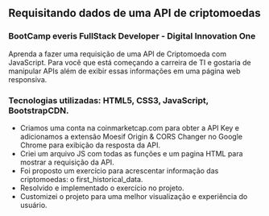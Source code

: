 ##  Requisitando dados de uma API de criptomoedas 
### BootCamp everis FullStack Developer -  Digital Innovation One

Aprenda a fazer uma requisição de uma API de Criptomoeda com JavaScript. Para você que está começando a carreira de TI e gostaria de manipular APIs além de exibir essas informações em uma página web responsiva. 

### Tecnologias utilizadas: HTML5, CSS3, JavaScript, BootstrapCDN.

- Criamos uma conta na coinmarketcap.com para obter a API Key e adicionamos a extensão Moesif Origin & CORS Changer no Google Chrome para exibição da resposta da API. 
- Criei um arquivo JS com todas as funções e um pagina HTML para mostrar a requisição da API.
- Foi proposto um exercício para acrescentar informação das criptomoedas: o first_historical_data. 
- Resolvido e implementado o exercício no projeto.
- Customizei o projeto para uma melhor visualização e experiência do usuário.
 